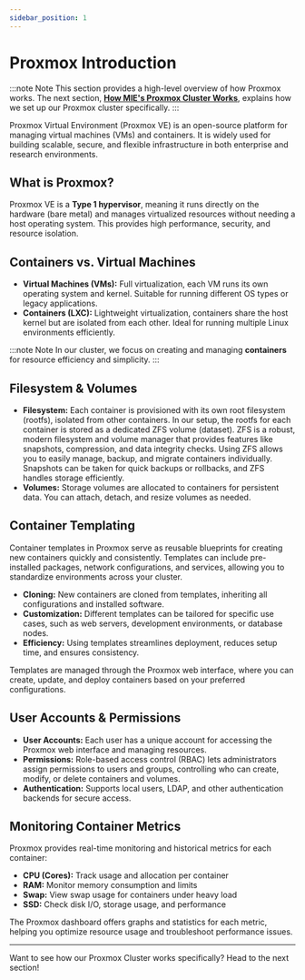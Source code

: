 ```yaml
---
sidebar_position: 1
---
```



# Proxmox Introduction

:::note Note
This section provides a high-level overview of how Proxmox works. The next section, **[How MIE's Proxmox Cluster Works](/docs/proxmox-introduction/how-our-cluster-works.md)**, explains how we set up our Proxmox cluster specifically.
:::

Proxmox Virtual Environment (Proxmox VE) is an open-source platform for managing virtual machines (VMs) and containers. It is widely used for building scalable, secure, and flexible infrastructure in both enterprise and research environments.

## What is Proxmox?
Proxmox VE is a **Type 1 hypervisor**, meaning it runs directly on the hardware (bare metal) and manages virtualized resources without needing a host operating system. This provides high performance, security, and resource isolation.

## Containers vs. Virtual Machines
- **Virtual Machines (VMs):** Full virtualization, each VM runs its own operating system and kernel. Suitable for running different OS types or legacy applications.
- **Containers (LXC):** Lightweight virtualization, containers share the host kernel but are isolated from each other. Ideal for running multiple Linux environments efficiently.

:::note Note
In our cluster, we focus on creating and managing **containers** for resource efficiency and simplicity.
:::

## Filesystem & Volumes
- **Filesystem:** Each container is provisioned with its own root filesystem (rootfs), isolated from other containers. In our setup, the rootfs for each container is stored as a dedicated ZFS volume (dataset). ZFS is a robust, modern filesystem and volume manager that provides features like snapshots, compression, and data integrity checks. Using ZFS allows you to easily manage, backup, and migrate containers individually. Snapshots can be taken for quick backups or rollbacks, and ZFS handles storage efficiently.
- **Volumes:** Storage volumes are allocated to containers for persistent data. You can attach, detach, and resize volumes as needed.

## Container Templating

Container templates in Proxmox serve as reusable blueprints for creating new containers quickly and consistently. Templates can include pre-installed packages, network configurations, and services, allowing you to standardize environments across your cluster.

- **Cloning:** New containers are cloned from templates, inheriting all configurations and installed software.
- **Customization:** Different templates can be tailored for specific use cases, such as web servers, development environments, or database nodes.
- **Efficiency:** Using templates streamlines deployment, reduces setup time, and ensures consistency.

Templates are managed through the Proxmox web interface, where you can create, update, and deploy containers based on your preferred configurations.

## User Accounts & Permissions
- **User Accounts:** Each user has a unique account for accessing the Proxmox web interface and managing resources.
- **Permissions:** Role-based access control (RBAC) lets administrators assign permissions to users and groups, controlling who can create, modify, or delete containers and volumes.
- **Authentication:** Supports local users, LDAP, and other authentication backends for secure access.

## Monitoring Container Metrics
Proxmox provides real-time monitoring and historical metrics for each container:
- **CPU (Cores):** Track usage and allocation per container
- **RAM:** Monitor memory consumption and limits
- **Swap:** View swap usage for containers under heavy load
- **SSD:** Check disk I/O, storage usage, and performance

The Proxmox dashboard offers graphs and statistics for each metric, helping you optimize resource usage and troubleshoot performance issues.

---

Want to see how our Proxmox Cluster works specifically? Head to the next section!

